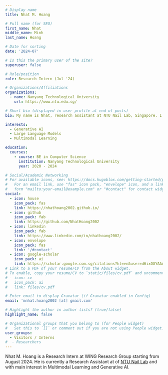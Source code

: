 ```yaml
---
# Display name
title: Nhat M. Hoang

# Full name (for SEO)
first_name: Nhat
middle_name: Minh
last_name: Hoang

# Date for sorting
date: '2024-07'

# Is this the primary user of the site?
superuser: false

# Role/position
role: Research Intern (Jul '24)

# Organizations/Affiliations
organizations:
  - name: Nanyang Technological University
    url: https://www.ntu.edu.sg/

# Short bio (displayed in user profile at end of posts)
bio: My name is Nhat, research assistant at NTU Nail Lab, Singapore. I'm interested in generative AI, multimodal learning, and large language models.

interests:
  - Generative AI
  - Large Language Models
  - Multimodal Learning

education:
  courses:
    - course: BE in Computer Science
      institution: Nanyang Technological University
      year: 2020 - 2024

# Social/Academic Networking
# For available icons, see: https://docs.hugoblox.com/getting-started/page-builder/#icons
#   For an email link, use "fas" icon pack, "envelope" icon, and a link in the
#   form "mailto:your-email@example.com" or "#contact" for contact widget.
social:
  - icon: house
    icon_pack: fas
    link: https://nhathoang2002.github.io/
  - icon: github
    icon_pack: fab
    link: https://github.com/NhatHoang2002
  - icon: linkedin
    icon_pack: fab
    link: https://www.linkedin.com/in/nhathoang2002/
  - icon: envelope
    icon_pack: fas
    link: '/#contact'
  - icon: google-scholar
    icon_pack: ai
    link: https://scholar.google.com.sg/citations?hl=en&user=d6ixOGYAAAAJ&view_op=list_works
# Link to a PDF of your resume/CV from the About widget.
# To enable, copy your resume/CV to `static/files/cv.pdf` and uncomment the lines below.
# - icon: cv
#   icon_pack: ai
#   link: files/cv.pdf

# Enter email to display Gravatar (if Gravatar enabled in Config)
email: 'mnhat.hoang2002 [at] gmail.com'

# Highlight the author in author lists? (true/false)
highlight_name: false

# Organizational groups that you belong to (for People widget)
#   Set this to `[]` or comment out if you are not using People widget.
user_groups:
  - Visitors / Interns
#  - Researchers
---
```


Nhat M. Hoang is a Research Intern at WING Research Group starting from August 2024. He is currently a Research Assistant at of [NTU Nail Lab](https://ntu-nail.github.io/) and with main interest in Multimodal Learning and Generative AI.